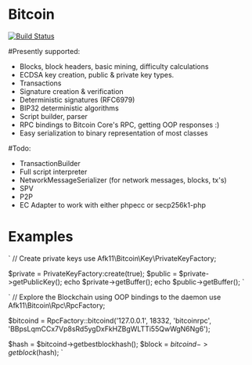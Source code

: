 
Bitcoin
=======
[![Build Status](https://travis-ci.org/afk11/bitcoin.svg?branch=master)](https://travis-ci.org/afk11/bitcoin)


#Presently supported:

 - Blocks, block headers, basic mining, difficulty calculations
 - ECDSA key creation, public & private key types. 
 - Transactions
 - Signature creation & verification 
 - Deterministic signatures (RFC6979)
 - BIP32 deterministic algorithms
 - Script builder, parser
 - RPC bindings to Bitcoin Core's RPC, getting OOP responses :)
 - Easy serialization to binary representation of most classes

#Todo: 

  - TransactionBuilder
  - Full script interpreter
  - NetworkMessageSerializer (for network messages, blocks, tx's)
  - SPV
  - P2P
  - EC Adapter to work with either phpecc or secp256k1-php


# Examples  
`
 // Create private keys
 use Afk11\Bitcoin\Key\PrivateKeyFactory;
 
 $private = PrivateKeyFactory:create(true);
 $public = $private->getPublicKey();
 echo $private->getBuffer();
 echo $public->getBuffer();
`

`
// Explore the Blockchain using OOP bindings to the daemon
use Afk11\Bitcoin\Rpc\RpcFactory;

$bitcoind = RpcFactory::bitcoind('127.0.0.1', 18332, 'bitcoinrpc', 'BBpsLqmCCx7Vp8sRd5ygDxFkHZBgWLTTi55QwWgN6Ng6');

$hash = $bitcoind->getbestblockhash();
$block = $bitcoind->getblock($hash);
`
